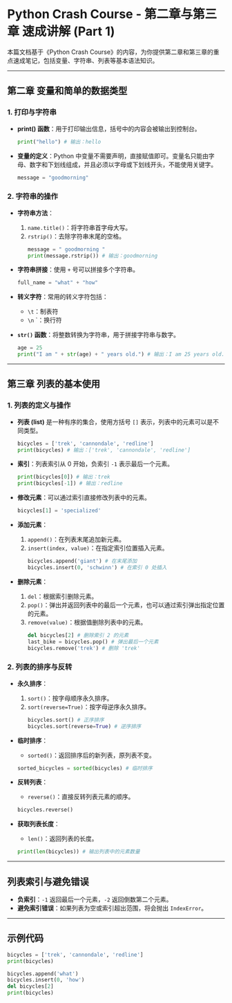 
# Python Crash Course - 第二章与第三章 速成讲解 (Part 1)

本篇文档基于《Python Crash Course》的内容，为你提供第二章和第三章的重点速成笔记，包括变量、字符串、列表等基本语法知识。

---

## 第二章 变量和简单的数据类型

### 1. 打印与字符串

- **print() 函数**：用于打印输出信息，括号中的内容会被输出到控制台。
    ```python
    print("hello") # 输出：hello
    ```

- **变量的定义**：Python 中变量不需要声明，直接赋值即可。变量名只能由字母、数字和下划线组成，并且必须以字母或下划线开头，不能使用关键字。
    ```python
    message = "goodmorning"
    ```

### 2. 字符串的操作

- **字符串方法**：
    1. `name.title()`：将字符串首字母大写。
    2. `rstrip()`：去除字符串末尾的空格。
        ```python
        message = " goodmorning "
        print(message.rstrip()) # 输出：goodmorning
        ```

- **字符串拼接**：使用 `+` 号可以拼接多个字符串。
    ```python
    full_name = "what" + "how"
    ```

- **转义字符**：常用的转义字符包括：
    - `\t`：制表符
    - `\n`
`：换行符

- **`str()` 函数**：将整数转换为字符串，用于拼接字符串与数字。
    ```python
    age = 25
    print("I am " + str(age) + " years old.") # 输出：I am 25 years old.
    ```

---

## 第三章 列表的基本使用

### 1. 列表的定义与操作

- **列表 (list)** 是一种有序的集合，使用方括号 `[]` 表示，列表中的元素可以是不同类型。
    ```python
    bicycles = ['trek', 'cannondale', 'redline']
    print(bicycles) # 输出：['trek', 'cannondale', 'redline']
    ```

- **索引**：列表索引从 0 开始，负索引 `-1` 表示最后一个元素。
    ```python
    print(bicycles[0]) # 输出：trek
    print(bicycles[-1]) # 输出：redline
    ```

- **修改元素**：可以通过索引直接修改列表中的元素。
    ```python
    bicycles[1] = 'specialized'
    ```

- **添加元素**：
    1. `append()`：在列表末尾追加新元素。
    2. `insert(index, value)`：在指定索引位置插入元素。
        ```python
        bicycles.append('giant') # 在末尾添加
        bicycles.insert(0, 'schwinn') # 在索引 0 处插入
        ```

- **删除元素**：
    1. `del`：根据索引删除元素。
    2. `pop()`：弹出并返回列表中的最后一个元素，也可以通过索引弹出指定位置的元素。
    3. `remove(value)`：根据值删除列表中的元素。
        ```python
        del bicycles[2] # 删除索引 2 的元素
        last_bike = bicycles.pop() # 弹出最后一个元素
        bicycles.remove('trek') # 删除 'trek'
        ```

### 2. 列表的排序与反转

- **永久排序**：
    1. `sort()`：按字母顺序永久排序。
    2. `sort(reverse=True)`：按字母逆序永久排序。
        ```python
        bicycles.sort() # 正序排序
        bicycles.sort(reverse=True) # 逆序排序
        ```

- **临时排序**：
    - `sorted()`：返回排序后的新列表，原列表不变。
    ```python
    sorted_bicycles = sorted(bicycles) # 临时排序
    ```

- **反转列表**：
    - `reverse()`：直接反转列表元素的顺序。
    ```python
    bicycles.reverse()
    ```

- **获取列表长度**：
    - `len()`：返回列表的长度。
    ```python
    print(len(bicycles)) # 输出列表中的元素数量
    ```

--- 

## 列表索引与避免错误

- **负索引**：`-1` 返回最后一个元素，`-2` 返回倒数第二个元素。
- **避免索引错误**：如果列表为空或索引超出范围，将会抛出 `IndexError`。

---

## 示例代码

```python
bicycles = ['trek', 'cannondale', 'redline']
print(bicycles)

bicycles.append('what')
bicycles.insert(0, 'how')
del bicycles[2]
print(bicycles)
```

